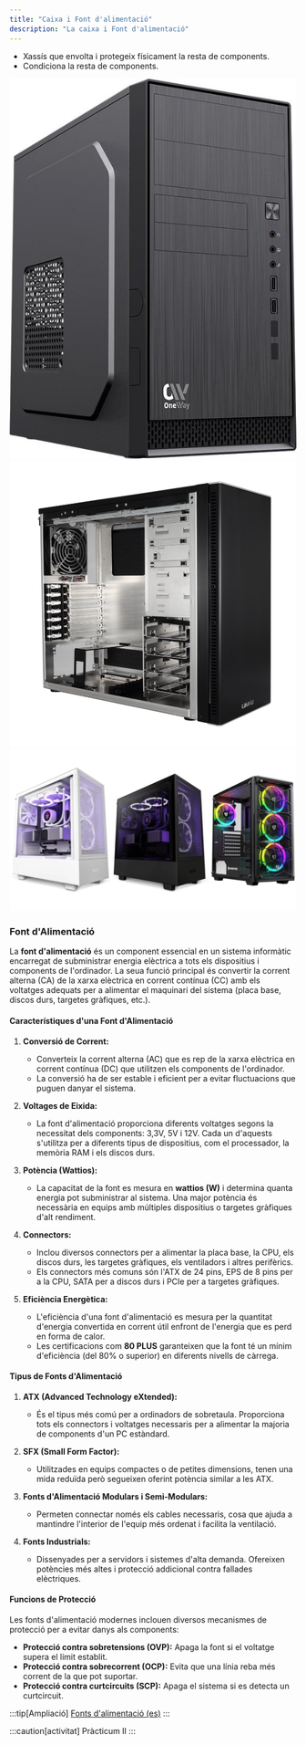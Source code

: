 ```yaml
---
title: "Caixa i Font d'alimentació"
description: "La caixa i Font d'alimentació"
---
```


- Xassís que envolta i protegeix físicament la resta de components.
- Condiciona la resta de components.

![Caixa1](../../../../assets/ut1/pc1.jpg)
![Caixa2](../../../../assets/ut1/pc2.jpg)
![Caixa3](../../../../assets/ut1/pc3.webp)

### **Font d'Alimentació**

La **font d'alimentació** és un component essencial en un sistema informàtic encarregat de subministrar energia elèctrica a tots els dispositius i components de l'ordinador. La seua funció principal és convertir la corrent alterna (CA) de la xarxa elèctrica en corrent contínua (CC) amb els voltatges adequats per a alimentar el maquinari del sistema (placa base, discos durs, targetes gràfiques, etc.).

#### **Característiques d'una Font d'Alimentació**

1. **Conversió de Corrent:**
   - Converteix la corrent alterna (AC) que es rep de la xarxa elèctrica en corrent contínua (DC) que utilitzen els components de l'ordinador.
   - La conversió ha de ser estable i eficient per a evitar fluctuacions que puguen danyar el sistema.

2. **Voltages de Eixida:**
   - La font d'alimentació proporciona diferents voltatges segons la necessitat dels components: 3,3V, 5V i 12V. Cada un d'aquests s'utilitza per a diferents tipus de dispositius, com el processador, la memòria RAM i els discos durs.

3. **Potència (Wattios):**
   - La capacitat de la font es mesura en **wattios (W)** i determina quanta energia pot subministrar al sistema. Una major potència és necessària en equips amb múltiples dispositius o targetes gràfiques d'alt rendiment.

4. **Connectors:**
   - Inclou diversos connectors per a alimentar la placa base, la CPU, els discos durs, les targetes gràfiques, els ventiladors i altres perifèrics.
   - Els connectors més comuns són l'ATX de 24 pins, EPS de 8 pins per a la CPU, SATA per a discos durs i PCIe per a targetes gràfiques.

5. **Eficiència Energètica:**
   - L'eficiència d'una font d'alimentació es mesura per la quantitat d'energia convertida en corrent útil enfront de l'energia que es perd en forma de calor.
   - Les certificacions com **80 PLUS** garanteixen que la font té un mínim d'eficiència (del 80% o superior) en diferents nivells de càrrega.

#### **Tipus de Fonts d'Alimentació**

1. **ATX (Advanced Technology eXtended):**
   - És el tipus més comú per a ordinadors de sobretaula. Proporciona tots els connectors i voltatges necessaris per a alimentar la majoria de components d'un PC estàndard.

2. **SFX (Small Form Factor):**
   - Utilitzades en equips compactes o de petites dimensions, tenen una mida reduïda però segueixen oferint potència similar a les ATX.

3. **Fonts d'Alimentació Modulars i Semi-Modulars:**
   - Permeten connectar només els cables necessaris, cosa que ajuda a mantindre l'interior de l'equip més ordenat i facilita la ventilació.

4. **Fonts Industrials:**
   - Dissenyades per a servidors i sistemes d'alta demanda. Ofereixen potències més altes i protecció addicional contra fallades elèctriques.

#### **Funcions de Protecció**

Les fonts d'alimentació modernes inclouen diversos mecanismes de protecció per a evitar danys als components:

- **Protecció contra sobretensions (OVP):** Apaga la font si el voltatge supera el límit establit.
- **Protecció contra sobrecorrent (OCP):** Evita que una línia reba més corrent de la que pot suportar.
- **Protecció contra curtcircuits (SCP):** Apaga el sistema si es detecta un curtcircuit.



:::tip[Ampliació]
[Fonts d'alimentació (es)](https://www.coolmod.com/blog/categorias/componentes/tipos-de-fuente-de-alimentacion-para-pc/)
:::

:::caution[activitat]
Pràcticum II
:::
